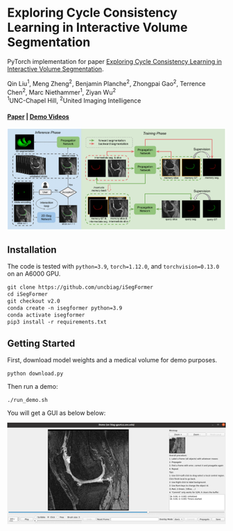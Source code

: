 # Exploring Cycle Consistency Learning in Interactive Volume Segmentation
PyTorch implementation for paper [Exploring Cycle Consistency Learning in Interactive Volume Segmentation](https://arxiv.org/abs/2303.06493).

Qin Liu<sup>1</sup>,
Meng Zheng<sup>2</sup>,
Benjamin Planche<sup>2</sup>,
Zhongpai Gao<sup>2</sup>,
Terrence Chen<sup>2</sup>,
Marc Niethammer<sup>1</sup>, 
Ziyan Wu<sup>2</sup>
<br>
<sup>1</sup>UNC-Chapel Hill, <sup>2</sup>United Imaging Intelligence</sup>

#### [Paper](https://arxiv.org/abs/2303.06493) | [Demo Videos](https://drive.google.com/drive/folders/1bPLn7ZsZB3xRKNhxOB0ewWX3rlxp2pK_?usp=sharing)

<p align="center">
  <img src="./assets/framework.png" alt="drawing", width="780"/>
</p>

## Installation
The code is tested with ``python=3.9``, ``torch=1.12.0``, and ``torchvision=0.13.0`` on an A6000 GPU.
```
git clone https://github.com/uncbiag/iSegFormer
cd iSegFormer
git checkout v2.0
conda create -n isegformer python=3.9
conda activate isegformer
pip3 install -r requirements.txt
```

## Getting Started
First, download model weights and a medical volume for demo purposes.
```
python download.py
```
Then run a demo:
```
./run_demo.sh
```
You will get a GUI as below below: 
<p align="center">
  <img src="./assets/ivos_gui.png" alt="drawing", width="700"/>
</p>

